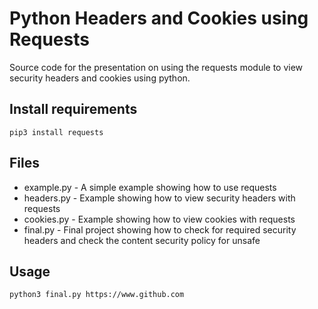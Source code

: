 # Python Headers and Cookies using Requests

Source code for the presentation on using the requests module to view security headers and cookies using python.

## Install requirements
``pip3 install requests``

## Files
* example.py - A simple example showing how to use requests
* headers.py - Example showing how to view security headers with requests
* cookies.py - Example showing how to view cookies with requests
* final.py - Final project showing how to check for required security headers and check the content security policy for unsafe

## Usage
``python3 final.py https://www.github.com``